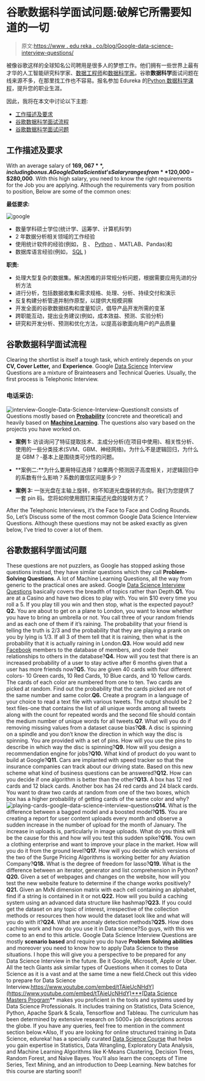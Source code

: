 # 谷歌数据科学面试问题:破解它所需要知道的一切

> 原文:[https://www . edu reka . co/blog/Google-data-science-interview-questions/](https://www.edureka.co/blog/google-data-science-interview-questions/)

被像谷歌这样的全球知名公司聘用是很多人的梦想工作。他们拥有一些世界上最有才华的人工智能研究科学家、[数据工程师](https://www.edureka.co/blog/big-data-engineer-skills/)和[数据科学家](https://www.edureka.co/blog/who-is-a-data-scientist/)。谷歌**数据科学**面试问题在线来源不多，在那里找工作也不容易。报名参加 Edureka 的[Python 数据科学课程](https://www.edureka.co/data-science-python-certification-course)，提升您的职业生涯。

因此，我将在本文中讨论以下主题:

*   [工作描述及要求](#jd-requirements)
*   [谷歌数据科学面试流程](#interview-process)
*   [谷歌数据科学面试问题](#interview-questions)

## **工作描述及要求**

With an average salary of **$169,067**, including bonus. A Google Data Scientist’s Salary ranges from **$120,000 – $280,000**. With this high salary, you need to know the right requirements for the Job you are applying. Although the requirements vary from position to position, Below are some of the common ones:

**最低要求:**

![google](../Images/8be878eef25cead6a2ff82d367a0db70.png)

*   数量学科硕士学位(统计学、运筹学、计算机科学)
*   2 年数据分析相关领域的工作经验
*   使用统计软件的经验(例如， [R](https://www.edureka.co/blog/r-tutorial/) 、 [Python](https://www.edureka.co/blog/python-tutorial/) 、MATLAB、Pandas)和
*   数据库语言经验(例如， [SQL](https://www.edureka.co/blog/mysql-tutorial/) )

**职责:**

*   处理大型复杂的数据集。解决困难的非常规分析问题，根据需要应用先进的分析方法
*   进行分析，包括数据收集和需求规格、处理、分析、持续交付和演示
*   反复构建分析管道并制作原型，以提供大规模洞察
*   开发全面的谷歌数据结构和度量知识，倡导产品开发所需的变革
*   跨职能互动，提出业务建议(例如，成本效益、预测、实验分析)
*   研究和开发分析、预测和优化方法，以提高谷歌面向用户的产品质量

## **谷歌数据科学面试流程**

Clearing the shortlist is itself a tough task, which entirely depends on your **CV, Cover Letter,** and **Experience**. Google [Data Science](https://www.edureka.co/blog/what-is-data-science/) Interview Questions are a mixture of Brainteasers and Technical Queries. Usually, the first process is Telephonic Interview.

### **电话采访:**

![interview-Google-Data-Science-Interview-Questions](../Images/65dcc7cd79be46146954dbc7c54b4149.png)It consists of Questions mostly based on [**Probability**](https://www.edureka.co/blog/math-and-statistics-for-data-science/) (concrete and theoretical) and heavily based on [**Machine Learning**](https://www.edureka.co/blog/introduction-to-machine-learning/). The questions also vary based on the projects you have worked on.

*   **案例 1:** 访谈询问了特征提取技术、主成分分析(在项目中使用)、相关性分析、使用的一些分类技术(SVM、GBM、神经网络)。为什么不是逻辑回归，为什么是 GBM？-基本上是围绕类可分性的问题。

*   **案例二:**为什么要用特征选择？如果两个预测因子高度相关，对逻辑回归中的系数有什么影响？系数的置信区间是多少？

*   **案例 3:** 一张光盘在主轴上旋转，你不知道光盘旋转的方向。我们为您提供了一套 pin 码。您将如何使用图钉来描述光盘的旋转方式？

After the Telephonic Interviews, it’s the Face to Face and Coding Rounds. So, Let’s Discuss some of the most common Google Data Science Interview Questions. Although these questions may not be asked exactly as given below, I’ve tried to cover a lot of them.

## **谷歌数据科学面试问题**

These questions are not puzzlers, as Google has stopped asking those questions instead, they have similar questions which they call **Problem-Solving Questions**. A lot of Machine Learning Questions, all the way from generic to the practical ones are asked. Google [Data Science Interview Questions](https://www.edureka.co/blog/data-science-interview-questions/) basically covers the breadth of topics rather than Depth.**Q1.** You are at a Casino and have two dices to play with. You win $10 every time you roll a 5\. If you play till you win and then stop, what is the expected payout?**Q2.** You are about to get on a plane to London, you want to know whether you have to bring an umbrella or not. You call three of your random friends and as each one of them if it’s raining. The probability that your friend is telling the truth is 2/3 and the probability that they are playing a prank on you by lying is 1/3\. If all 3 of them tell that it is raining, then what is the probability that it is actually raining in London.**Q3.** How would add new [Facebook](https://www.facebook.com/) members to the database of members, and code their relationships to others in the database?**Q4.** How will you test that there is an increased probability of a user to stay active after 6 months given that a user has more friends now?**Q5.** You are given 40 cards with four different colors- 10 Green cards, 10 Red Cards, 10 Blue cards, and 10 Yellow cards. The cards of each color are numbered from one to ten. Two cards are picked at random. Find out the probability that the cards picked are not of the same number and same color.**Q6.** Create a program in a language of your choice to read a text file with various tweets. The output should be 2 text files-one that contains the list of all unique words among all tweets along with the count for repeated words and the second file should contain the medium number of unique words for all tweets.**Q7.** What will you do if removing missing values from a dataset cause bias?**Q8.** A disc is spinning on a spindle and you don’t know the direction in which way the disc is spinning. You are provided with a set of pins. How will you use the pins to describe in which way the disc is spinning?**Q9.** How will you design a recommendation engine for jobs?**Q10.** What kind of product do you want to build at Google?**Q11.** Cars are implanted with speed tracker so that the insurance companies can track about our driving state. Based on this new scheme what kind of business questions can be answered?**Q12.** How can you decide if one algorithm is better than the other?**Q13.** A box has 12 red cards and 12 black cards. Another box has 24 red cards and 24 black cards. You want to draw two cards at random from one of the two boxes, which box has a higher probability of getting cards of the same color and why?![playing-cards-google-data-science-interview-questions](../Images/f5a70a4d1343b4e5f67e2ed0a8804406.png)**Q14.** What is the difference between a bagged model and a boosted model?**Q15.** You are creating a report for user content uploads every month and observe a sudden increase in the number of upload for the month of January. The increase in uploads is, particularly in image uploads. What do you think will be the cause for this and how will you test this sudden spike?**Q16.** You own a clothing enterprise and want to improve your place in the market. How will you do it from the ground level?**Q17.** How will you decide which versions of the two of the Surge Pricing Algorithms is working better for any Aviation Company?**Q18.** What is the degree of freedom for lasso?**Q19.** What is the difference between an iterator, generator and list comprehension in Python?**Q20.** Given a set of webpages and changes on the website, how will you test the new website feature to determine if the change works positively?**Q21.** Given an MxN dimension matrix with each cell containing an alphabet, find if a string is contained in it or not.**Q22.** How will you build a caching system using an advanced data structure like hashmap?**Q23.** If you could get the dataset on any topic of interest, irrespective of the collection methods or resources then how would the dataset look like and what will you do with it?**Q24.** What are anomaly detection methods?**Q25.** How does caching work and how do you use it in Data science?So guys, with this we come to an end to this article. Google Data Science Interview Questions are mostly **scenario based** and require you do have **Problem Solving abilities** and moreover you need to know how to apply Data Science to these situations. I hope this will give you a perspective to be prepared for any Data Science Interview in the future. Be it Google, Microsoft, Apple or Uber. All the tech Giants ask similar types of Questions when it comes to Data Science as it is a vast and at the same time a new field.Check out this video to prepare for Data Science Interview.[https://www.youtube.com/embed/tTAieUcNHdY](https://www.youtube.com/embed/tTAieUcNHdY)***[Data Science Masters Program](https://www.edureka.co/masters-program/data-scientist-certification)** makes you proficient in the tools and systems used by Data Science Professionals. It includes training on Statistics, Data Science, Python, Apache Spark & Scala, Tensorflow and Tableau. The curriculum has been determined by extensive research on 5000+ job descriptions across the globe. If you have any queries, feel free to mention in the comment section below.*Also, If you are looking for online structured training in Data Science, edureka! has a specially curated [Data Science Course](https://www.edureka.co/executive-programs/advanced-program-data-science-course-iitg) that helps you gain expertise in Statistics, Data Wrangling, Exploratory Data Analysis, and Machine Learning Algorithms like K-Means Clustering, Decision Trees, Random Forest, and Naive Bayes. You’ll also learn the concepts of Time Series, Text Mining, and an introduction to Deep Learning. New batches for this course are starting soon!!